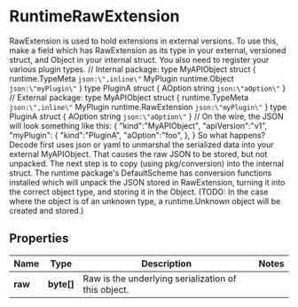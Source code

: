

# RuntimeRawExtension

RawExtension is used to hold extensions in external versions.  To use this, make a field which has RawExtension as its type in your external, versioned struct, and Object in your internal struct. You also need to register your various plugin types.  // Internal package: type MyAPIObject struct {  runtime.TypeMeta `json:\",inline\"`  MyPlugin runtime.Object `json:\"myPlugin\"` } type PluginA struct {  AOption string `json:\"aOption\"` }  // External package: type MyAPIObject struct {  runtime.TypeMeta `json:\",inline\"`  MyPlugin runtime.RawExtension `json:\"myPlugin\"` } type PluginA struct {  AOption string `json:\"aOption\"` }  // On the wire, the JSON will look something like this: {  \"kind\":\"MyAPIObject\",  \"apiVersion\":\"v1\",  \"myPlugin\": {   \"kind\":\"PluginA\",   \"aOption\":\"foo\",  }, }  So what happens? Decode first uses json or yaml to unmarshal the serialized data into your external MyAPIObject. That causes the raw JSON to be stored, but not unpacked. The next step is to copy (using pkg/conversion) into the internal struct. The runtime package's DefaultScheme has conversion functions installed which will unpack the JSON stored in RawExtension, turning it into the correct object type, and storing it in the Object. (TODO: In the case where the object is of an unknown type, a runtime.Unknown object will be created and stored.)
## Properties

Name | Type | Description | Notes
------------ | ------------- | ------------- | -------------
**raw** | **byte[]** | Raw is the underlying serialization of this object. | 



